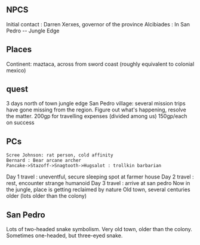 
## NPCS  
Initial contact : Darren Xerxes, governor of the province
Alcibiades : In San Pedro 
    -- Jungle Edge 

## Places
Continent: maztaca, across from sword coast 
(roughly equivalent to colonial mexico)

## quest
3 days north of town
jungle edge
San Pedro village: several mission trips have gone missing from the region. 
Figure out what's happening, resolve the matter. 
    200gp for travelling expenses (divided among us)
    150gp/each on success

## PCs
    Scree Johnson: rat person, cold affinity
    Bernard : Bear arcane archer 
    Pancake->Stazoff->Snagtooth->Hugsalot : trollkin barbarian


Day 1 travel : uneventful, secure sleeping spot at farmer house 
Day 2 travel : rest, encounter strange humanoid 
Day 3 travel : arrive at san pedro 
    Now in the jungle, place is getting reclaimed by nature 
    Old town, several centuries older (lots older than the colony)

## San Pedro 
  Lots of two-headed snake symbolism. Very old town, older than the colony. 
  Sometimes one-headed, but three-eyed snake. 














